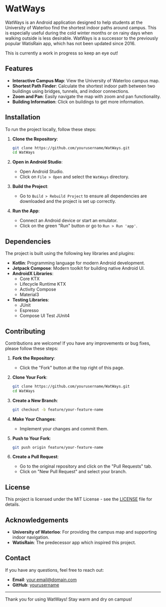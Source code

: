 # WatWays

WatWays is an Android application designed to help students at the University of Waterloo find the shortest indoor paths around campus. This is especially useful during the cold winter months or on rainy days when walking outside is less desirable. WatWays is a successor to the previously popular WatisRain app, which has not been updated since 2016. 

This is currently a work in progress so keep an eye out!

## Features

- **Interactive Campus Map**: View the University of Waterloo campus map.
- **Shortest Path Finder**: Calculate the shortest indoor path between two buildings using bridges, tunnels, and indoor connections.
- **Zoom and Pan**: Easily navigate the map with zoom and pan functionality.
- **Building Information**: Click on buildings to get more information.

## Installation

To run the project locally, follow these steps:

1. **Clone the Repository**:
    ```sh
    git clone https://github.com/yourusername/WatWays.git
    cd WatWays
    ```

2. **Open in Android Studio**:
    - Open Android Studio.
    - Click on `File > Open` and select the `WatWays` directory.

3. **Build the Project**:
    - Go to `Build > Rebuild Project` to ensure all dependencies are downloaded and the project is set up correctly.

4. **Run the App**:
    - Connect an Android device or start an emulator.
    - Click on the green "Run" button or go to `Run > Run 'app'`.

## Dependencies

The project is built using the following key libraries and plugins:

- **Kotlin**: Programming language for modern Android development.
- **Jetpack Compose**: Modern toolkit for building native Android UI.
- **AndroidX Libraries**:
    - Core KTX
    - Lifecycle Runtime KTX
    - Activity Compose
    - Material3
- **Testing Libraries**:
    - JUnit
    - Espresso
    - Compose UI Test JUnit4

## Contributing

Contributions are welcome! If you have any improvements or bug fixes, please follow these steps:

1. **Fork the Repository**:
    - Click the "Fork" button at the top right of this page.

2. **Clone Your Fork**:
    ```sh
    git clone https://github.com/yourusername/WatWays.git
    cd WatWays
    ```

3. **Create a New Branch**:
    ```sh
    git checkout -b feature/your-feature-name
    ```

4. **Make Your Changes**:
    - Implement your changes and commit them.

5. **Push to Your Fork**:
    ```sh
    git push origin feature/your-feature-name
    ```

6. **Create a Pull Request**:
    - Go to the original repository and click on the "Pull Requests" tab.
    - Click on "New Pull Request" and select your branch.

## License

This project is licensed under the MIT License - see the [LICENSE](LICENSE) file for details.

## Acknowledgements

- **University of Waterloo**: For providing the campus map and supporting indoor navigation.
- **WatisRain**: The predecessor app which inspired this project.

## Contact

If you have any questions, feel free to reach out:

- **Email**: your.email@domain.com
- **GitHub**: [yourusername](https://github.com/yourusername)

---

Thank you for using WatWays! Stay warm and dry on campus!

